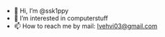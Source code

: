 - 👋 Hi, I’m @ssk1ppy
- 👀 I’m interested in computerstuff 
- 📫 How to reach me by mail: Ivehvi03@gmail.com

<!---
ssk1ppy/ssk1ppy is a ✨ special ✨ repository because its `README.md` (this file) appears on your GitHub profile.
You can click the Preview link to take a look at your changes.
--->
